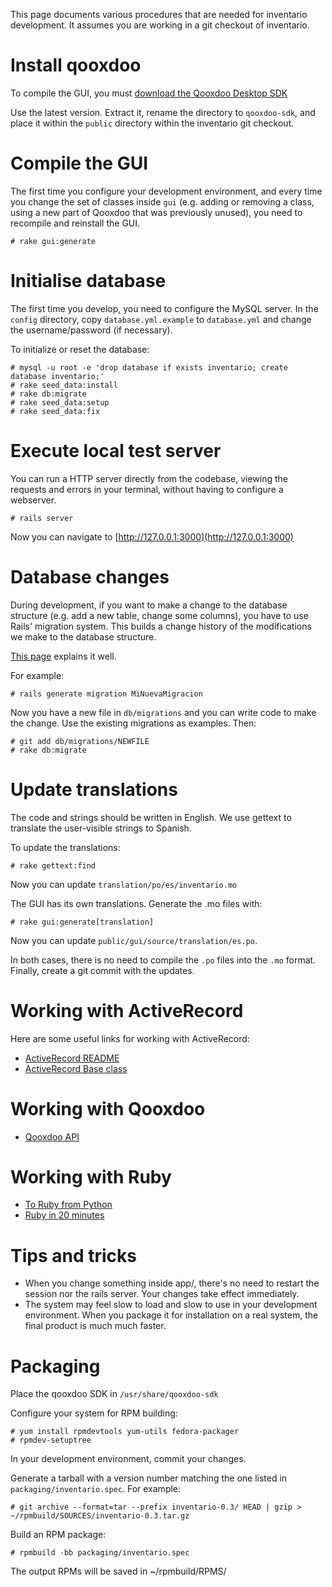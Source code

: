 This page documents various procedures that are needed for inventario development. It assumes you are working in a git checkout of inventario.

# Install qooxdoo

To compile the GUI, you must [download the Qooxdoo Desktop SDK](http://qooxdoo.org/download)

Use the latest version. Extract it, rename the directory to `qooxdoo-sdk`, and place it within the `public` directory within the inventario git checkout.

# Compile the GUI

The first time you configure your development environment, and every time you change the set of classes inside `gui` (e.g. adding or removing a class, using a new part of Qooxdoo that was previously unused), you need to recompile and reinstall the GUI. 

    # rake gui:generate

# Initialise database

The first time you develop, you need to configure the MySQL server. In the `config` directory, copy `database.yml.example` to `database.yml` and change the username/password (if necessary).

To initialize or reset the database:

    # mysql -u root -e 'drop database if exists inventario; create database inventario;'
    # rake seed_data:install
    # rake db:migrate
    # rake seed_data:setup
    # rake seed_data:fix

# Execute local test server

You can run a HTTP server directly from the codebase, viewing the requests and errors in your terminal, without having to configure a webserver.

    # rails server

Now you can navigate to [http://127.0.0.1:3000](http://127.0.0.1:3000)

# Database changes

During development, if you want to make a change to the database structure (e.g. add a new table, change some columns), you have to use Rails' migration system. This builds a change history of the modifications we make to the database structure.

[This page](http://weblog.jamisbuck.org/2005/9/27/getting-started-with-activerecord-migrations) explains it well.

For example:

    # rails generate migration MiNuevaMigracion

Now you have a new file in `db/migrations` and you can write code to make the change. Use the existing migrations as examples. Then:

    # git add db/migrations/NEWFILE
    # rake db:migrate

# Update translations

The code and strings should be written in English. We use gettext to translate the user-visible strings to Spanish.

To update the translations:

    # rake gettext:find

Now you can update `translation/po/es/inventario.mo`

The GUI has its own translations. Generate the .mo files with:

    # rake gui:generate[translation]

Now you can update `public/gui/source/translation/es.po`.

In both cases, there is no need to compile the `.po` files into the `.mo` format. Finally, create a git commit with the updates.

# Working with ActiveRecord

Here are some useful links for working with ActiveRecord:

* [ActiveRecord README](http://api.rubyonrails.org/files/activerecord/README.html)
* [ActiveRecord Base class](http://api.rubyonrails.org/classes/ActiveRecord/Base.html)

# Working with Qooxdoo

* [Qooxdoo API](http://demo.qooxdoo.org/current/apiviewer/)

# Working with Ruby

* [To Ruby from Python](http://www.ruby-lang.org/en/documentation/ruby-from-other-languages/to-ruby-from-python/)
* [Ruby in 20 minutes](http://www.ruby-lang.org/en/documentation/quickstart/)

# Tips and tricks

* When you change something inside app/, there's no need to restart the session nor the rails server. Your changes take effect immediately.
* The system may feel slow to load and slow to use in your development environment. When you package it for installation on a real system, the final product is much much faster.

# Packaging

Place the qooxdoo SDK in `/usr/share/qooxdoo-sdk`

Configure your system for RPM building:

    # yum install rpmdevtools yum-utils fedora-packager 
    # rpmdev-setuptree

In your development environment, commit your changes.

Generate a tarball with a version number matching the one listed in `packaging/inventario.spec`. For example:

    # git archive --format=tar --prefix inventario-0.3/ HEAD | gzip > ~/rpmbuild/SOURCES/inventario-0.3.tar.gz

Build an RPM package:

    # rpmbuild -bb packaging/inventario.spec

The output RPMs will be saved in ~/rpmbuild/RPMS/